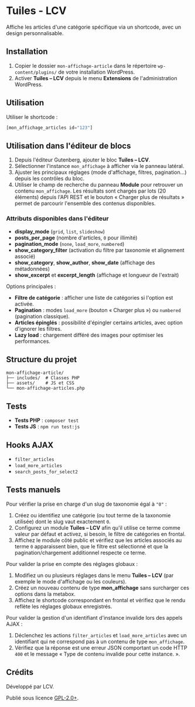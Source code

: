 # Tuiles - LCV

Affiche les articles d'une catégorie spécifique via un shortcode, avec un design personnalisable.

## Installation

1. Copier le dossier `mon-affichage-article` dans le répertoire `wp-content/plugins/` de votre installation WordPress.
2. Activer **Tuiles – LCV** depuis le menu **Extensions** de l'administration WordPress.

## Utilisation

Utiliser le shortcode :

```php
[mon_affichage_articles id="123"]
```

## Utilisation dans l'éditeur de blocs

1. Depuis l'éditeur Gutenberg, ajouter le bloc **Tuiles – LCV**.
2. Sélectionner l'instance `mon_affichage` à afficher via le panneau latéral.
3. Ajuster les principaux réglages (mode d'affichage, filtres, pagination...) depuis les contrôles du bloc.
4. Utiliser le champ de recherche du panneau **Module** pour retrouver un contenu `mon_affichage`. Les résultats sont chargés par lots (20 éléments) depuis l'API REST et le bouton « Charger plus de résultats » permet de parcourir l'ensemble des contenus disponibles.

### Attributs disponibles dans l'éditeur

- **display_mode** (`grid`, `list`, `slideshow`)
- **posts_per_page** (nombre d'articles, `0` pour illimité)
- **pagination_mode** (`none`, `load_more`, `numbered`)
- **show_category_filter** (activation du filtre par taxonomie et alignement associé)
- **show_category**, **show_author**, **show_date** (affichage des métadonnées)
- **show_excerpt** et **excerpt_length** (affichage et longueur de l'extrait)

Options principales :

- **Filtre de catégorie** : afficher une liste de catégories si l'option est activée.
- **Pagination** : modes `load_more` (bouton « Charger plus ») ou `numbered` (pagination classique).
- **Articles épinglés** : possibilité d'épingler certains articles, avec option d'ignorer les filtres.
- **Lazy load** : chargement différé des images pour optimiser les performances.

## Structure du projet

```
mon-affichage-article/
├── includes/  # Classes PHP
├── assets/    # JS et CSS
└── mon-affichage-articles.php
```

## Tests

- **Tests PHP** : `composer test`
- **Tests JS** : `npm run test:js`

## Hooks AJAX

- `filter_articles`
- `load_more_articles`
- `search_posts_for_select2`

## Tests manuels

Pour vérifier la prise en charge d'un slug de taxonomie égal à `"0"` :

1. Créez ou identifiez une catégorie (ou tout terme de la taxonomie utilisée) dont le slug vaut exactement `0`.
2. Configurez un module **Tuiles – LCV** afin qu'il utilise ce terme comme valeur par défaut et activez, si besoin, le filtre de catégories en frontal.
3. Affichez le module côté public et vérifiez que les articles associés au terme `0` apparaissent bien, que le filtre est sélectionné et que la pagination/chargement additionnel respecte ce terme.

Pour valider la prise en compte des réglages globaux :

1. Modifiez un ou plusieurs réglages dans le menu **Tuiles – LCV** (par exemple le mode d'affichage ou les couleurs).
2. Créez un nouveau contenu de type **mon_affichage** sans surcharger ces options dans la metabox.
3. Affichez le shortcode correspondant en frontal et vérifiez que le rendu reflète les réglages globaux enregistrés.

Pour valider la gestion d'un identifiant d'instance invalide lors des appels AJAX :

1. Déclenchez les actions `filter_articles` et `load_more_articles` avec un identifiant qui ne correspond pas à un contenu de type `mon_affichage`.
2. Vérifiez que la réponse est une erreur JSON comportant un code HTTP `400` et le message « Type de contenu invalide pour cette instance. ».

## Crédits

Développé par LCV.

Publié sous licence [GPL-2.0+](http://www.gnu.org/licenses/gpl-2.0.txt).
